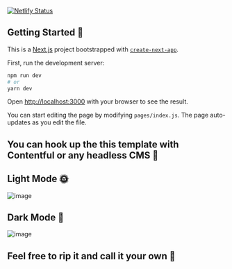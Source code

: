 [![Netlify Status](https://api.netlify.com/api/v1/badges/f2dfb4e8-2d63-45e6-9524-50b1f22fcb1a/deploy-status)](https://app.netlify.com/sites/nextjslinks/deploys)

## Getting Started 🥱
This is a [Next.js](https://nextjs.org/) project bootstrapped with [`create-next-app`](https://github.com/vercel/next.js/tree/canary/packages/create-next-app).

First, run the development server:

```bash
npm run dev
# or
yarn dev
```

Open [http://localhost:3000](http://localhost:3000) with your browser to see the result.

You can start editing the page by modifying `pages/index.js`. The page auto-updates as you edit the file.

## You can hook up the this template with Contentful or any headless CMS 🤖

## Light Mode 🌞
![image](https://user-images.githubusercontent.com/23277339/116341656-efb3c580-a7fe-11eb-9795-5001891dc2ac.png)

## Dark Mode 🌚
![image](https://user-images.githubusercontent.com/23277339/116341784-2689db80-a7ff-11eb-9d12-1d47f0eb9107.png)

## Feel free to rip it and call it your own 🚀
